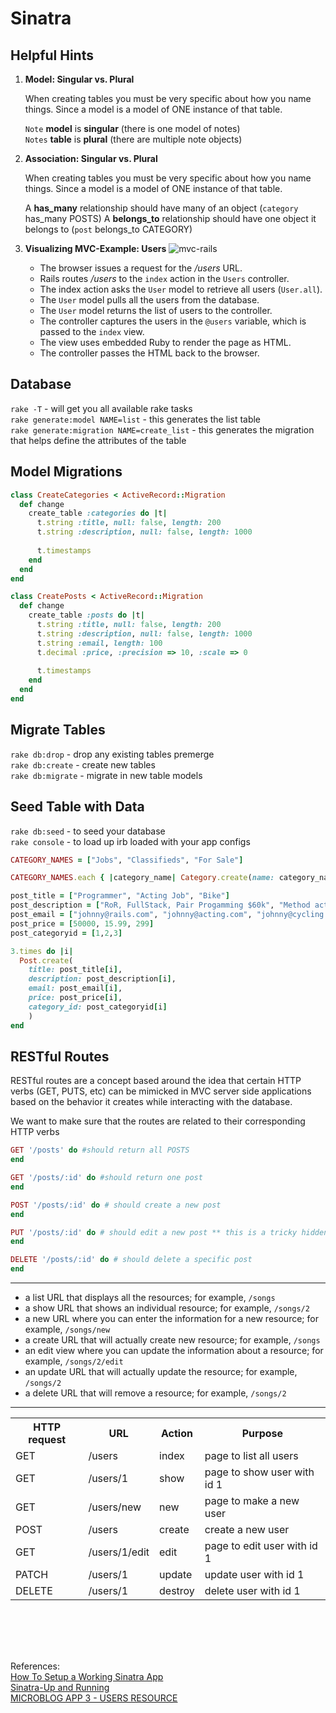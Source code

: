 # Sinatra

## Helpful Hints

1. **Model: Singular vs. Plural**

	When creating tables you must be very specific about how you name things. Since a model is a model of ONE instance of that table.

	`Note` **model** is **singular** (there is one model of notes)<br> 
	`Notes` **table** is **plural** (there are multiple note objects)

2. **Association: Singular vs. Plural**

	When creating tables you must be very specific about how you name things. Since a model is a model of ONE instance of that table.
		
	A **has_many** relationship should have many of an object (`category` has_many POSTS) 
	A **belongs_to** relationship should have one object it belongs to (`post` belongs_to CATEGORY)
	
3. **Visualizing MVC-Example: Users**
	![mvc-rails](http://goo.gl/XABwsk)
	- The browser issues a request for the */users* URL.
	- Rails routes */users* to the `index` action in the `Users` controller.
	- The index action asks the `User` model to retrieve all users (`User.all`).
	- The `User` model pulls all the users from the database.
	- The `User` model returns the list of users to the controller.
	- The controller captures the users in the `@users` variable, which is passed to the `index` view.
	- The view uses embedded Ruby to render the page as HTML.
	- The controller passes the HTML back to the browser.


## Database

`rake -T` - will get you all available rake tasks <br>
`rake generate:model NAME=list` - this generates the list table<br>
`rake generate:migration NAME=create_list` - this generates the migration that helps define the attributes of the table

## Model Migrations
```ruby
class CreateCategories < ActiveRecord::Migration
  def change
    create_table :categories do |t|
      t.string :title, null: false, length: 200
      t.string :description, null: false, length: 1000
      
      t.timestamps
    end
  end
end
```

```ruby
class CreatePosts < ActiveRecord::Migration
  def change
    create_table :posts do |t|
      t.string :title, null: false, length: 200
      t.string :description, null: false, length: 1000
      t.string :email, length: 100
      t.decimal :price, :precision => 10, :scale => 0
      
      t.timestamps
    end
  end
end
```

## Migrate Tables

`rake db:drop` - drop any existing tables premerge <br>
`rake db:create` - create new tables <br>
`rake db:migrate` - migrate in new table models 


## Seed Table with Data
`rake db:seed` - to seed your database <br>
`rake console` - to load up irb loaded with your app configs 

```ruby
CATEGORY_NAMES = ["Jobs", "Classifieds", "For Sale"]

CATEGORY_NAMES.each { |category_name| Category.create(name: category_name)}

post_title = ["Programmer", "Acting Job", "Bike"]
post_description = ["RoR, FullStack, Pair Progamming $60k", "Method actor required", "Used bike like new"]
post_email = ["johnny@rails.com", "johnny@acting.com", "johnny@cycling.com"]
post_price = [50000, 15.99, 299]
post_categoryid = [1,2,3]

3.times do |i|
  Post.create(
    title: post_title[i],
    description: post_description[i],
    email: post_email[i],
    price: post_price[i],
    category_id: post_categoryid[i]
    )
end
```

## RESTful Routes
RESTful routes are a concept based around the idea that certain HTTP verbs (GET, PUTS, etc) can be mimicked in MVC server side applications based on the behavior it creates while interacting with the database.

We want to make sure that the routes are related to their corresponding HTTP verbs

```ruby
GET '/posts' do #should return all POSTS
end

GET '/posts/:id' do #should return one post
end

POST '/posts/:id' do # should create a new post
end

PUT '/posts/:id' do # should edit a new post ** this is a tricky hidden command since html does not support this so check up on the documnetation
end

DELETE '/posts/:id' do # should delete a specific post
end
```
***

- a list URL that displays all the resources; for example, `/songs`
- a show URL that shows an individual resource; for example, `/songs/2`
- a new URL where you can enter the information for a new resource; for example, `/songs/new`
- a create URL that will actually create new resource; for example, `/songs`
- an edit view where you can update the information about a resource; for example, `/songs/2/edit`
- an update URL that will actually update the resource; for example, `/songs/2`
- a delete URL that will remove a resource; for example, `/songs/2`

***


<table cellpadding="10">
 <tbody><tr>
   <th>HTTP request</th>
   <th>URL</th>
   <th>Action</th>
   <th>Purpose</th>
 </tr>	 		 	
 <tr>
    <td>GET</td>
    <td>/users</td>
    <td>index</td>
    <td>page to list all users</td>
  </tr>
 <tr>
    <td>GET</td>
    <td>/users/1</td>
    <td>show</td>
    <td>page to show user with id 1</td>
  </tr>
 <tr>
    <td>GET</td>
    <td>/users/new</td>
    <td>new</td>
    <td>page to make a new user</td>
  </tr>
 <tr>
    <td>POST</td>
    <td>/users</td>
    <td>create</td>
    <td>create a new user</td>
  </tr>
 <tr>
    <td>GET</td>
    <td>/users/1/edit</td>
    <td>edit</td>
    <td>page to edit user with id 1</td>
  </tr>
 <tr>
    <td>PATCH</td>
    <td>/users/1</td>
    <td>update</td>
    <td>update user with id 1</td>
  </tr>
 <tr>
    <td>DELETE</td>
    <td>/users/1</td>
    <td>destroy</td>
    <td>delete user with id 1</td>
  </tr>
</tbody></table>



<br><br>
---
References: <br>
[How To Setup a Working Sinatra App](http://www.jonathanpeterwu.com/post/77394416493/how-to-setup-a-working-sinatra-app)<br>
[Sinatra-Up and Running](http://it-ebooks.info/read/547/)<br>
[MICROBLOG APP 3 - USERS RESOURCE](http://www.bogotobogo.com/RubyOnRails/RubyOnRails_MicroBlog_App_3_Users_Resource.php)










